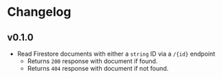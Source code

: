 # Changelog

## v0.1.0

- Read Firestore documents with either a `string` ID via a `/{id}` endpoint
    - Returns `200` response with document if found.
    - Returns `404` response with document if not found.